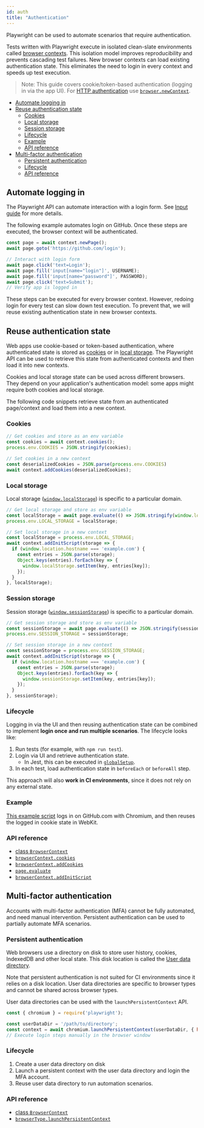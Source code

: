 ```yaml
---
id: auth
title: "Authentication"
---
```


Playwright can be used to automate scenarios that require authentication.

Tests written with Playwright execute in isolated clean-slate environments called
[browser contexts](./core-concepts.md#browser-contexts). This isolation model
improves reproducibility and prevents cascading test failures. New browser
contexts can load existing authentication state. This eliminates the need to
login in every context and speeds up test execution.

> Note: This guide covers cookie/token-based authentication (logging in via the
app UI). For [HTTP authentication](https://developer.mozilla.org/en-US/docs/Web/HTTP/Authentication)
use [`browser.newContext`](./network.md#http-authentication).

<!-- GEN:toc -->
- [Automate logging in](#automate-logging-in)
- [Reuse authentication state](#reuse-authentication-state)
  * [Cookies](#cookies)
  * [Local storage](#local-storage)
  * [Session storage](#session-storage)
  * [Lifecycle](#lifecycle)
  * [Example](#example)
  * [API reference](#api-reference)
- [Multi-factor authentication](#multi-factor-authentication)
  * [Persistent authentication](#persistent-authentication)
  * [Lifecycle](#lifecycle-1)
  * [API reference](#api-reference-1)
<!-- GEN:stop -->

## Automate logging in

The Playwright API can automate interaction with a login form. See
[Input guide](./input.md) for more details.

The following example automates login on GitHub. Once these steps are executed,
the browser context will be authenticated.

```js
const page = await context.newPage();
await page.goto('https://github.com/login');

// Interact with login form
await page.click('text=Login');
await page.fill('input[name="login"]', USERNAME);
await page.fill('input[name="password"]', PASSWORD);
await page.click('text=Submit');
// Verify app is logged in
```

These steps can be executed for every browser context. However, redoing login
for every test can slow down test execution. To prevent that, we will reuse
existing authentication state in new browser contexts.

## Reuse authentication state

Web apps use cookie-based or token-based authentication, where authenticated
state is stored as [cookies](https://developer.mozilla.org/en-US/docs/Web/HTTP/Cookies)
or in [local storage](https://developer.mozilla.org/en-US/docs/Web/API/Storage).
The Playwright API can be used to retrieve this state from authenticated contexts
and then load it into new contexts.

Cookies and local storage state can be used across different browsers. They depend
on your application's authentication model: some apps might require both cookies
and local storage.

The following code snippets retrieve state from an authenticated page/context and
load them into a new context.

### Cookies

```js
// Get cookies and store as an env variable
const cookies = await context.cookies();
process.env.COOKIES = JSON.stringify(cookies);

// Set cookies in a new context
const deserializedCookies = JSON.parse(process.env.COOKIES)
await context.addCookies(deserializedCookies);
```

### Local storage
Local storage ([`window.localStorage`](https://developer.mozilla.org/en-US/docs/Web/API/Window/localStorage))
is specific to a particular domain.

```js
// Get local storage and store as env variable
const localStorage = await page.evaluate(() => JSON.stringify(window.localStorage));
process.env.LOCAL_STORAGE = localStorage;

// Set local storage in a new context
const localStorage = process.env.LOCAL_STORAGE;
await context.addInitScript(storage => {
  if (window.location.hostname === 'example.com') {
    const entries = JSON.parse(storage);
    Object.keys(entries).forEach(key => {
      window.localStorage.setItem(key, entries[key]);
    });
  }
}, localStorage);
```

### Session storage
Session storage ([`window.sessionStorage`](https://developer.mozilla.org/en-US/docs/Web/API/Window/sessionStorage))
is specific to a particular domain.

```js
// Get session storage and store as env variable
const sessionStorage = await page.evaluate(() => JSON.stringify(sessionStorage));
process.env.SESSION_STORAGE = sessionStorage;

// Set session storage in a new context
const sessionStorage = process.env.SESSION_STORAGE;
await context.addInitScript(storage => {
  if (window.location.hostname === 'example.com') {
    const entries = JSON.parse(storage);
    Object.keys(entries).forEach(key => {
      window.sessionStorage.setItem(key, entries[key]);
    });
  }
}, sessionStorage);
```

### Lifecycle

Logging in via the UI and then reusing authentication state can be combined to
implement **login once and run multiple scenarios**. The lifecycle looks like:

1. Run tests (for example, with `npm run test`).
2. Login via UI and retrieve authentication state.
    * In Jest, this can be executed in [`globalSetup`](https://jestjs.io/docs/en/configuration#globalsetup-string).
3. In each test, load authentication state in `beforeEach` or `beforeAll` step.

This approach will also **work in CI environments**, since it does not rely
on any external state.

### Example

[This example script](examples/authentication.js) logs in on GitHub.com with
Chromium, and then reuses the logged in cookie state in WebKit.

### API reference
- [class `BrowserContext`](./api/class-browser.md#class-browsercontext)
- [`browserContext.cookies`](./api/class-browsercontext.md#browsercontextcookiesurls)
- [`browserContext.addCookies`](./api/class-browsercontext.md#browsercontextaddcookiescookies)
- [`page.evaluate`](./api/class-page.md#pageevaluatepagefunction-arg)
- [`browserContext.addInitScript`](./api/class-browsercontext.md#browsercontextaddinitscriptscript-arg)

## Multi-factor authentication
Accounts with multi-factor authentication (MFA) cannot be fully automated, and need
manual intervention. Persistent authentication can be used to partially automate
MFA scenarios.

### Persistent authentication
Web browsers use a directory on disk to store user history, cookies, IndexedDB
and other local state. This disk location is called the [User data directory](https://chromium.googlesource.com/chromium/src/+/master/docs/user_data_dir.md).

Note that persistent authentication is not suited for CI environments since it
relies on a disk location. User data directories are specific to browser types
and cannot be shared across browser types.

User data directories can be used with the `launchPersistentContext` API.

```js
const { chromium } = require('playwright');

const userDataDir = '/path/to/directory';
const context = await chromium.launchPersistentContext(userDataDir, { headless: false });
// Execute login steps manually in the browser window
```

### Lifecycle

1. Create a user data directory on disk
2. Launch a persistent context with the user data directory and login the MFA account.
3. Reuse user data directory to run automation scenarios.

### API reference
- [class `BrowserContext`](./api/class-browsercontext.md#class-browsercontext)
- [`browserType.launchPersistentContext`](./api/class-browsertype.md#browsertypelaunchpersistentcontextuserdatadir-options)
